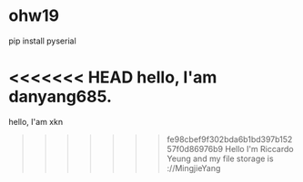 # ohw19

pip install pyserial

<<<<<<< HEAD
hello, I'am danyang685.
=======
hello, I'am xkn
>>>>>>> fe98cbef9f302bda6b1bd397b15257f0d86976b9
Hello I'm Riccardo Yeung and my file storage is ://MingjieYang
